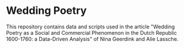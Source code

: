 # Wedding Poetry

This repository contains data and scripts used in the article "Wedding Poetry as a Social and Commercial Phenomenon in the Dutch Republic 1600-1760: a Data-Driven Analysis" of Nina Geerdink and Alie Lassche.
